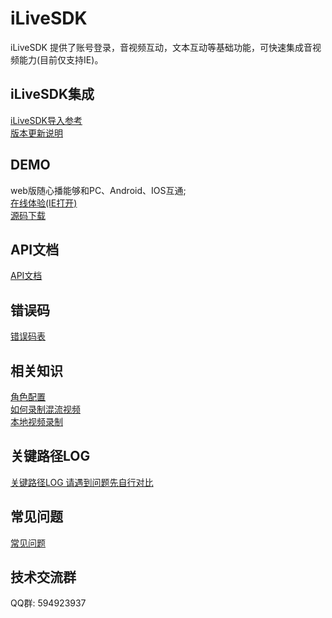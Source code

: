 # iLiveSDK
iLiveSDK 提供了账号登录，音视频互动，文本互动等基础功能，可快速集成音视频能力(目前仅支持IE)。

## iLiveSDK集成
[iLiveSDK导入参考](https://github.com/zhaoyang21cn/iLiveSDK_Web_Suixinbo/blob/master/doc/iLiveSDK_README.md)<br/>
[版本更新说明](https://github.com/zhaoyang21cn/iLiveSDK_Web_Suixinbo/blob/master/doc/iLiveSDK_ChangeList.md)

## DEMO
web版随心播能够和PC、Android、IOS互通;  
[在线体验(IE打开)](https://sxb.qcloud.com/webdemo/index.html)  
[源码下载](https://github.com/zhaoyang21cn/ILiveSDK_Web_Suixinbo/tree/master/suixinbo)  

## API文档
[API文档](https://zhaoyang21cn.github.io/iLiveSDK_Help/web_help/)

## 错误码
[错误码表](https://github.com/zhaoyang21cn/ILiveSDK_Android_Suixinbo/blob/master/doc/ILiveSDK/error.md)

## 相关知识
[角色配置](https://www.qcloud.com/document/product/268/10620)<br/>
[如何录制混流视频](https://www.qcloud.com/document/product/268/10526)<br/>
[本地视频录制](https://github.com/zhaoyang21cn/iLiveSDK_Web_Suixinbo/blob/master/doc/localRecord.md)

## 关键路径LOG
[关键路径LOG 请遇到问题先自行对比](https://www.qcloud.com/document/product/268/7752)

## 常见问题
[常见问题](https://github.com/zhaoyang21cn/ILiveSDK_Web_Suixinbo/blob/master/doc/iLiveSDK_QA.md)

## 技术交流群
QQ群: 594923937
